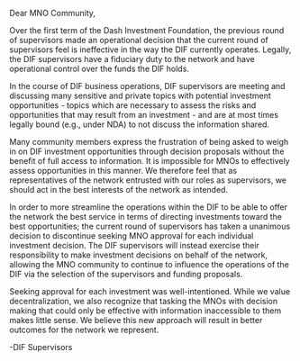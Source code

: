 <!--
.. title: Change of Process
.. slug: change-of-process
.. date: 2020-12-11 20:08:11 UTC
.. tags: DIF, Process
.. category: DIF
.. link:
.. description:
.. type: text
-->

Dear MNO Community,

Over the first term of the Dash Investment Foundation, the
previous round of supervisors made an operational decision that the
current round of supervisors feel is ineffective in
the way the DIF currently operates. Legally, the DIF supervisors have a
fiduciary duty to the network and have operational
control over the funds the DIF holds.

In the course of DIF business operations, DIF supervisors are
meeting and discussing many sensitive and private topics with potential
investment opportunities - topics which are necessary to assess
the risks and opportunities that may result from an investment - and
are at most times legally bound (e.g., under NDA) to not discuss the
information shared.

Many community members express the frustration of being asked to
weigh in on DIF investment opportunities through decision proposals
without the benefit of full access to information. It is impossible
for MNOs to effectively assess opportunities in this manner. We
therefore feel that as representatives of the network entrusted with our
roles as supervisors, we should act in the best interests
of the network as intended.

In order to more streamline the operations within the DIF to be able
to offer the network the best service in terms of directing
investments toward the best opportunities; the current round of supervisors
has taken a unanimous decision to discontinue seeking
MNO approval for each individual investment decision. The DIF supervisors
will instead exercise their responsibility to make
investment decisions on behalf of the network, allowing the MNO community to
continue to influence the operations of the DIF via the
selection of the supervisors and funding proposals.

Seeking approval for each investment was well-intentioned. While we value
decentralization, we also recognize that tasking the MNOs
with decision making that could only be effective with information
inaccessible to them makes little sense. We believe this new
approach will result in better outcomes for the network we represent.

-DIF Supervisors
